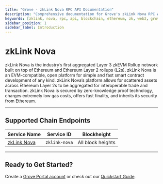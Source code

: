 ```yaml
---
title: "Grove - zkLink Nova RPC API Documentation"
description: "Comprehensive documentation for Grove's zkLink Nova RPC API, covering endpoint details and integration strategies for blockchain developers."
keywords: [zklink, nova, rpc, api, blockchain, ethereum, zk, web3, grove, pocket, pokt, zkevm, layer3, L3]
sidebar_position: 1
sidebar_label: Introduction
---
```


# zkLink Nova

zkLink Nova is the industry’s first aggregated Layer 3 zkEVM Rollup network built on top of Ethereum and Ethereum Layer 2 rollups (L2s). zkLink Nova is an EVM-compatible, open platform for simple and fast smart contract development of any kind. zkLink Nova’s platform allows for scattered assets across Ethereum Layer 2s to be aggregated for interoperable trade and transaction. zkLink Nova is secured by zero-knowledge proof technology, charges extremely low gas costs, offers fast finality, and inherits its security from Ethereum.

---

## Supported Chain Endpoints

| Service Name                             | Service ID        | Blockheight         |
| ---------------------------------------- | ----------------- | ------------------- |
| [zkLink Nova](./endpoints/zklink-nova) | `zklink-nova` | All block heights |

---

## Ready to Get Started?

Create a [Grove Portal account](https://portal.grove.city) or check out our [Quickstart Guide](/guides/getting-started/quickstart).
